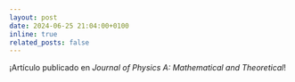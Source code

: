 ```yaml
---
layout: post
date: 2024-06-25 21:04:00+0100
inline: true
related_posts: false
---
```


¡Artículo publicado en _Journal of Physics A: Mathematical and Theoretical_!
